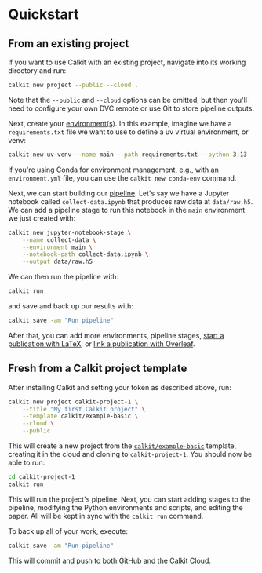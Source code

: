 # Quickstart

## From an existing project

If you want to use Calkit with an existing project,
navigate into its working directory and run:

```sh
calkit new project --public --cloud .
```

Note that the `--public` and `--cloud` options can be omitted,
but then you'll need to configure your own DVC remote or use Git to store
pipeline outputs.

Next, create your [environment(s)](environments.md).
In this example, imagine we have a `requirements.txt` file we want to use to
define a uv virtual environment, or venv:

```sh
calkit new uv-venv --name main --path requirements.txt --python 3.13
```

If you're using Conda for environment management,
e.g., with an `environment.yml` file,
you can use the `calkit new conda-env` command.

Next, we can start building our [pipeline](pipeline/index.md).
Let's say we have a Jupyter notebook called `collect-data.ipynb`
that produces raw data at `data/raw.h5`.
We can add a pipeline stage to run this notebook in the `main` environment
we just created with:

```sh
calkit new jupyter-notebook-stage \
    --name collect-data \
    --environment main \
    --notebook-path collect-data.ipynb \
    --output data/raw.h5
```

We can then run the pipeline with:

```sh
calkit run
```

and save and back up our results with:

```sh
calkit save -am "Run pipeline"
```

After that,
you can add more environments, pipeline stages,
[start a publication with LaTeX](tutorials/adding-latex-pub-docker.md),
or [link a publication with Overleaf](overleaf.md).

## Fresh from a Calkit project template

After installing Calkit and setting your token as described above, run:

```sh
calkit new project calkit-project-1 \
    --title "My first Calkit project" \
    --template calkit/example-basic \
    --cloud \
    --public
```

This will create a new project from the
[`calkit/example-basic`](https://github.com/calkit/example-basic)
template,
creating it in the cloud and cloning to `calkit-project-1`.
You should now be able to run:

```sh
cd calkit-project-1
calkit run
```

This will run the project's pipeline.
Next, you can start adding stages to the pipeline,
modifying the Python environments and scripts,
and editing the paper.
All will be kept in sync with the `calkit run` command.

To back up all of your work, execute:

```sh
calkit save -am "Run pipeline"
```

This will commit and push to both GitHub and the Calkit Cloud.
